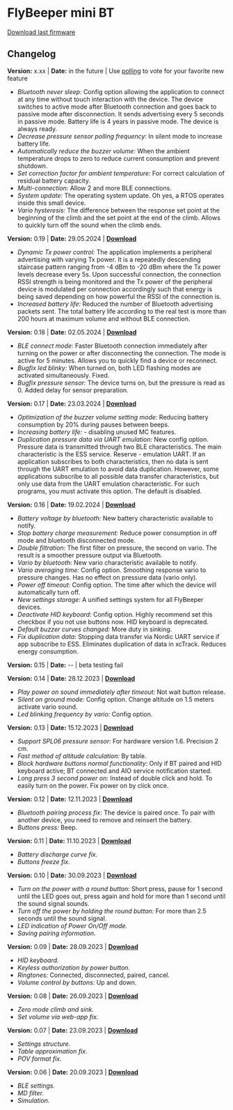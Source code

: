 # FlyBeeper mini BT

<a btn href="https://flybeeper.com/minibt/app_update.0.19.bin" download>Download last firmware</a>
<TheUpdate />

## Changelog

**Version:** x.xx | **Date:** in the future | Use [polling](https://t.me/flybeeperchat/32) to vote for your favorite new feature

- _Bluetooth never sleep:_ Config option allowing the application to connect at any time without touch interaction with the device. The device switches to active mode after Bluetooth connection and goes back to passive mode after disconnection. It sends advertising every 5 seconds in passive mode. Battery life is 4 years in passive mode. The device is always ready.
- _Decrease pressure sensor polling frequency:_ In silent mode to increase battery life.
- _Automatically reduce the buzzer volume:_ When the ambient temperature drops to zero to reduce current consumption and prevent shutdown.
- _Set correction factor for ambient temperature:_ For correct calculation of residual battery capacity.
- _Multi-connection:_ Allow 2 and more BLE connections.
- _System update:_ The operating system update. Oh yes, a RTOS operates inside this small device.
- _Vario hysteresis:_ The difference between the response set point at the beginning of the climb and the set point at the end of the climb. Allows to quickly turn off the sound when the climb ends.

**Version:** 0.19 | **Date:** 29.05.2024 | [**Download**](https://flybeeper.com/minibt/app_update.0.19.bin)

- _Dynamic Tx power control:_ The application implements a peripheral advertising with varying Tx power. It is a repeatedly descending staircase pattern ranging from -4 dBm to -20 dBm where the Tx power levels decrease every 5s. Upon successful connection, the connection RSSI strength is being monitored and the Tx power of the peripheral device is modulated per connection accordingly such that energy is being saved depending on how powerful the RSSI of the connection is.
- _Increased battery life:_ Reduced the number of Bluetooth advertising packets sent. The total battery life according to the real test is more than 200 hours at maximum volume and without BLE connection.

**Version:** 0.18 | **Date:** 02.05.2024 | [**Download**](https://flybeeper.com/minibt/app_update.0.18.bin)

- _BLE connect mode:_ Faster Bluetooth connection immediately after turning on the power or after disconnecting the connection. The mode is active for 5 minutes. Allows you to quickly find a device or reconnect.
- _Bugfix led blinky:_ When turned on, both LED flashing modes are activated simultaneously. Fixed.
- _Bugfix pressure sensor:_ The device turns on, but the pressure is read as 0. Added delay for sensor preparation.

**Version:** 0.17 | **Date:** 23.03.2024 | [**Download**](https://flybeeper.com/minibt/app_update.0.17.bin)

- _Optimization of the buzzer volume setting mode:_ Reducing battery consumption by 20% during pauses between beeps.
- _Increasing battery life:_ - disabling unused MC features.
- _Duplication pressure data via UART emulation:_ New config option. Pressure data is transmitted through two BLE characteristics. The main characteristic is the ESS service. Reserve - emulation UART. If an application subscribes to both characteristics, then no data is sent through the UART emulation to avoid data duplication. However, some applications subscribe to all possible data transfer characteristics, but only use data from the UART emulation characteristic. For such programs, you must activate this option. The default is disabled.

**Version:** 0.16 | **Date:** 19.02.2024 | [**Download**](https://flybeeper.com/minibt/app_update.0.16.bin)

- _Battery voltage by bluetooth:_ New battery characteristic available to notify.
- _Stop battery charge measurement:_ Reduce power consumption in off mode and bluetooth disconnected mode.
- _Double filtration:_ The first filter on pressure, the second on vario. The result is a smoother pressure output via Bluetooth.
- _Vario by bluetooth:_ New vario characteristic available to notify.
- _Vario averaging time:_ Config option. Smoothing response vario to pressure changes. Has no effect on pressure data (vario only).
- _Power off timeout:_ Config option. The time after which the device will automatically turn off.
- _New settings storage:_ A unified settings system for all FlyBeeper devices.
- _Deactivate HID keyboard:_ Config option. Highly recommend set this checkbox if you not use buttons now. HID keyboard is deprecated.
- _Default buzzer curves changed:_ More duty in sinking.
- _Fix duplication data:_ Stopping data transfer via Nordic UART service if app subscribe to ESS. Eliminates duplication of data in xcTrack. Reduces energy consumption.

**Version:** 0.15 | **Date:** -- | beta testing fail

**Version:** 0.14 | **Date:** 28.12.2023 | [**Download**](https://flybeeper.com/minibt/app_update.0.14.bin)

- _Play power on sound immediately after timeout:_ Not wait button release.
- _Silent on ground mode:_ Config option. Change altitude on 1.5 meters activate vario sound.
- _Led blinking frequency by vario:_ Config option.

**Version:** 0.13 | **Date:** 15.12.2023 | [**Download**](https://flybeeper.com/minibt/app_update.0.13.bin)

- _Support SPL06 pressure sensor:_ For hardware version 1.6. Precision 2 cm.
- _Fast method of altitude calculation:_ By table.
- _Block hardware buttons normal functionality:_ Only if BT paired and HID keyboard active; BT connected and AIO service notification started.
- _Long press 3 second power on:_ Instead of double click and hold. To easily turn on the power. Fix power on by click once.

**Version:** 0.12 | **Date:** 12.11.2023 | [**Download**](https://flybeeper.com/minibt/app_update.0.12.bin)

- _Bluetooth pairing process fix:_ The device is paired once. To pair with another device, you need to remove and reinsert the battery.
- _Buttons press:_ Beep.

**Version:** 0.11 | **Date:** 11.10.2023 | [**Download**](https://flybeeper.com/minibt/app_update.0.11.bin)

- _Battery discharge curve fix._
- _Buttons freeze fix._

**Version:** 0.10 | **Date:** 30.09.2023 | [**Download**](https://flybeeper.com/minibt/app_update.0.10.bin)

- _Turn on the power with a round button:_ Short press, pause for 1 second until the LED goes out, press again and hold for more than 1 second until the sound signal sounds.
- _Turn off the power by holding the round button:_ For more than 2.5 seconds until the sound signal.
- _LED indication of Power On/Off mode._
- _Saving pairing information._

**Version:** 0.09 | **Date:** 28.09.2023 | [**Download**](https://flybeeper.com/minibt/app_update.0.9.bin)

- _HID keyboard._
- _Keyless authorization by power button._
- _Ringtones:_ Connected, disconnected, paired, cancel.
- _Volume control by buttons:_ Up and down.

**Version:** 0.08 | **Date:** 26.09.2023 | [**Download**](https://flybeeper.com/minibt/app_update.0.8.bin)

- _Zero mode climb and sink._
- _Set volume via web-app fix._

**Version:** 0.07 | **Date:** 23.09.2023 | [**Download**](https://flybeeper.com/minibt/app_update.0.7.bin)

- _Settings structure._
- _Table approximation fix._
- _POV format fix._

**Version:** 0.06 | **Date:** 20.09.2023 | [**Download**](https://flybeeper.com/minibt/app_update.0.6.bin)

- _BLE settings._
- _MD filter._
- _Simulation._
